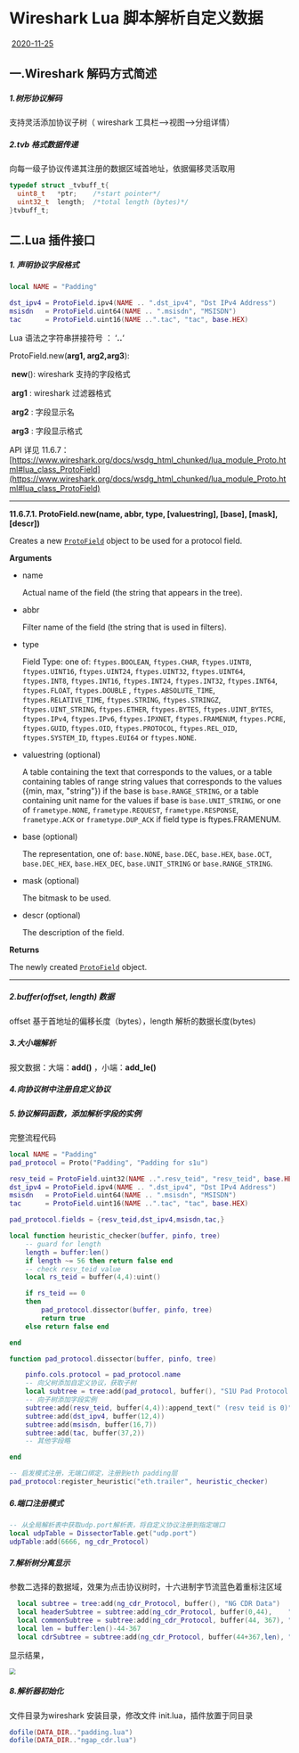 # Wireshark Lua 脚本解析自定义数据

​																											              <u>2020-11-25</u>

## 一.Wireshark 解码方式简述

##### 1.树形协议解码

支持灵活添加协议子树（ wireshark 工具栏-->视图-->分组详情）

##### 2.tvb 格式数据传递

向每一级子协议传递其注册的数据区域首地址，依据偏移灵活取用

```c
typedef struct _tvbuff_t{
  uint8_t	*ptr;    /*start pointer*/
  uint32_t 	length;  /*total length (bytes)*/
}tvbuff_t;
```

## 二.Lua 插件接口

##### 1. 声明协议字段格式

```lua
local NAME = "Padding"

dst_ipv4 = ProtoField.ipv4(NAME .. ".dst_ipv4", "Dst IPv4 Address")
msisdn   = ProtoField.uint64(NAME .. ".msisdn", "MSISDN")
tac 	 = ProtoField.uint16(NAME ..".tac", "tac", base.HEX)
```

Lua 语法之字符串拼接符号 ： ‘**..**‘

ProtoField.new(**arg1, arg2,arg3**):

​	**new**():  wireshark 支持的字段格式

​    **arg1** :  wireshark 过滤器格式

​    **arg2** :  字段显示名

​    **arg3** :  字段显示格式

API 详见 11.6.7：		[https://www.wireshark.org/docs/wsdg_html_chunked/lua_module_Proto.html#lua_class_ProtoField](https://www.wireshark.org/docs/wsdg_html_chunked/lua_module_Proto.html#lua_class_ProtoField)

------

**11.6.7.1. ProtoField.new(name, abbr, type, [valuestring], [base], [mask], [descr])**

Creates a new [`ProtoField`](https://www.wireshark.org/docs/wsdg_html_chunked/lua_module_Proto.html#lua_class_ProtoField) object to be used for a protocol field.

**Arguments**

- name

  Actual name of the field (the string that appears in the tree).

- abbr

  Filter name of the field (the string that is used in filters).

- type

  Field Type: one of: `ftypes.BOOLEAN`, `ftypes.CHAR`, `ftypes.UINT8`, `ftypes.UINT16`, `ftypes.UINT24`, `ftypes.UINT32`, `ftypes.UINT64`, `ftypes.INT8`, `ftypes.INT16`, `ftypes.INT24`, `ftypes.INT32`, `ftypes.INT64`, `ftypes.FLOAT`, `ftypes.DOUBLE` , `ftypes.ABSOLUTE_TIME`, `ftypes.RELATIVE_TIME`, `ftypes.STRING`, `ftypes.STRINGZ`, `ftypes.UINT_STRING`, `ftypes.ETHER`, `ftypes.BYTES`, `ftypes.UINT_BYTES`, `ftypes.IPv4`, `ftypes.IPv6`, `ftypes.IPXNET`, `ftypes.FRAMENUM`, `ftypes.PCRE`, `ftypes.GUID`, `ftypes.OID`, `ftypes.PROTOCOL`, `ftypes.REL_OID`, `ftypes.SYSTEM_ID`, `ftypes.EUI64` or `ftypes.NONE`.

- valuestring (optional)

  A table containing the text that corresponds to the values, or a table containing tables of range string values that corresponds to the values ({min, max, "string"}) if the base is `base.RANGE_STRING`, or a table containing unit name for the values if base is `base.UNIT_STRING`, or one of `frametype.NONE`, `frametype.REQUEST`, `frametype.RESPONSE`, `frametype.ACK` or `frametype.DUP_ACK` if field type is ftypes.FRAMENUM.

- base (optional)

  The representation, one of: `base.NONE`, `base.DEC`, `base.HEX`, `base.OCT`, `base.DEC_HEX`, `base.HEX_DEC`, `base.UNIT_STRING` or `base.RANGE_STRING`.

- mask (optional)

  The bitmask to be used.

- descr (optional)

  The description of the field.

**Returns**

The newly created [`ProtoField`](https://www.wireshark.org/docs/wsdg_html_chunked/lua_module_Proto.html#lua_class_ProtoField) object.

------

##### 2.buffer(offset, length) 数据

 offset 基于首地址的偏移长度（bytes），length 解析的数据长度(bytes)

##### 3.大小端解析

 报文数据：大端：**add()** ，小端：**add_le()** 

##### 4.向协议树中注册自定义协议

##### 5.协议解码函数，添加解析字段的实例

完整流程代码

```lua
local NAME = "Padding"
pad_protocol = Proto("Padding", "Padding for s1u")

resv_teid = ProtoField.uint32(NAME ..".resv_teid", "resv_teid", base.HEX)
dst_ipv4 = ProtoField.ipv4(NAME .. ".dst_ipv4", "Dst IPv4 Address")
msisdn   = ProtoField.uint64(NAME .. ".msisdn", "MSISDN")
tac 	 = ProtoField.uint16(NAME ..".tac", "tac", base.HEX)

pad_protocol.fields = {resv_teid,dst_ipv4,msisdn,tac,}

local function heuristic_checker(buffer, pinfo, tree)
    -- guard for length
    length = buffer:len()
    if length ~= 56 then return false end
    -- check resv_teid value
    local rs_teid = buffer(4,4):uint()

    if rs_teid == 0
    then
        pad_protocol.dissector(buffer, pinfo, tree)
        return true
    else return false end

end

function pad_protocol.dissector(buffer, pinfo, tree)

    pinfo.cols.protocol = pad_protocol.name
    -- 向父树添加自定义协议，获取子树
    local subtree = tree:add(pad_protocol, buffer(), "S1U Pad Protocol Data")
    -- 向子树添加字段实例
    subtree:add(resv_teid, buffer(4,4)):append_text(" (resv teid is 0)")
    subtree:add(dst_ipv4, buffer(12,4))
    subtree:add(msisdn, buffer(16,7))
    subtree:add(tac, buffer(37,2))
    -- 其他字段略

end

-- 启发模式注册，无端口绑定，注册到eth padding层
pad_protocol:register_heuristic("eth.trailer", heuristic_checker)
```

##### 6.端口注册模式

```lua
-- 从全局解析表中获取udp.port解析表，将自定义协议注册到指定端口
local udpTable = DissectorTable.get("udp.port")
udpTable:add(6666, ng_cdr_Protocol)
```

##### 7.解析树分离显示

参数二选择的数据域，效果为点击协议树时，十六进制字节流蓝色着重标注区域

```lua
  local subtree = tree:add(ng_cdr_Protocol, buffer(), "NG CDR Data")
  local headerSubtree = subtree:add(ng_cdr_Protocol, buffer(0,44),    "Header       len:44")
  local commonSubtree = subtree:add(ng_cdr_Protocol, buffer(44, 367), "COMMON CDR   len:367")
  local len = buffer:len()-44-367
  local cdrSubtree = subtree:add(ng_cdr_Protocol, buffer(44+367,len), "SMALL CDR    len:" .. len .. "")
```

显示结果，

<img src="C:\Users\song\Desktop\samll cdr.png" style="zoom:67%;" />

##### 8.解析器初始化

文件目录为wireshark 安装目录，修改文件 init.lua，插件放置于同目录

```lua
dofile(DATA_DIR.."padding.lua")
dofile(DATA_DIR.."ngap_cdr.lua")
```



 